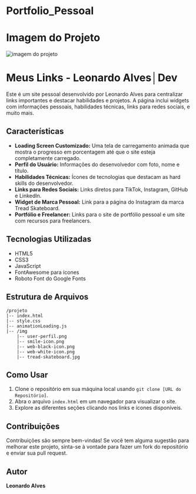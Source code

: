 # Portfolio_Pessoal


# Imagem do Projeto
![imagem do projeto](./Screenshot_20240825_192109_Samsung_Internet.jpg "Link Bio RM Dev 2.0")


# Meus Links - Leonardo Alves│Dev

Este é um site pessoal desenvolvido por Leonardo Alves para centralizar links importantes e destacar habilidades e projetos. A página inclui widgets com informações pessoais, habilidades técnicas, links para redes sociais, e muito mais.

## Características

- **Loading Screen Customizado:** Uma tela de carregamento animada que mostra o progresso em porcentagem até que o site esteja completamente carregado.
- **Perfil do Usuário:** Informações do desenvolvedor com foto, nome e título.
- **Habilidades Técnicas:** Ícones de tecnologias que destacam as hard skills do desenvolvedor.
- **Links para Redes Sociais:** Links diretos para TikTok, Instagram, GitHub e LinkedIn.
- **Widget de Marca Pessoal:** Link para a página do Instagram da marca Tread Skateboard.
- **Portfólio e Freelancer:** Links para o site de portfólio pessoal e um site com recursos para freelancers.

## Tecnologias Utilizadas

- HTML5
- CSS3
- JavaScript
- FontAwesome para ícones
- Roboto Font do Google Fonts

## Estrutura de Arquivos

```plaintext
/projeto
|-- index.html
|-- style.css
|-- animationLoading.js
|-- /img
    |-- user-perfil.png
    |-- smile-icon.png
    |-- web-black-icon.png
    |-- web-white-icon.png
    |-- tread-skateboard.jpg
```

## Como Usar

1. Clone o repositório em sua máquina local usando `git clone [URL do Repositório]`.
2. Abra o arquivo `index.html` em um navegador para visualizar o site.
3. Explore as diferentes seções clicando nos links e ícones disponíveis.

## Contribuições

Contribuições são sempre bem-vindas! Se você tem alguma sugestão para melhorar este projeto, sinta-se à vontade para fazer um fork do repositório e enviar sua pull request.

## Autor

**Leonardo Alves**

